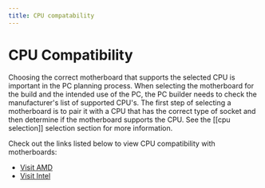 ```yaml
---
title: CPU compatability
---
```

# CPU Compatibility

Choosing the correct motherboard that supports the selected CPU is important in the PC planning process. When selecting the motherboard for the build and the intended use of the PC, the PC builder needs to check the manufacturer's list of supported CPU's. The first step of selecting a motherboard is to pair it with a CPU that has the correct type of socket and then determine if the motherboard supports the CPU. See the [[cpu selection]] selection section for more information.

Check out the links listed below to view CPU compatibility with motherboards:

* [Visit AMD](https://www.amd.com/en/partner/about-partners/motherboard-specifications.html)
* [Visit Intel](https://compatibleproducts.intel.com/ProductDetails?activeModule=Desktop%20and%20Workstation%20Processors)

